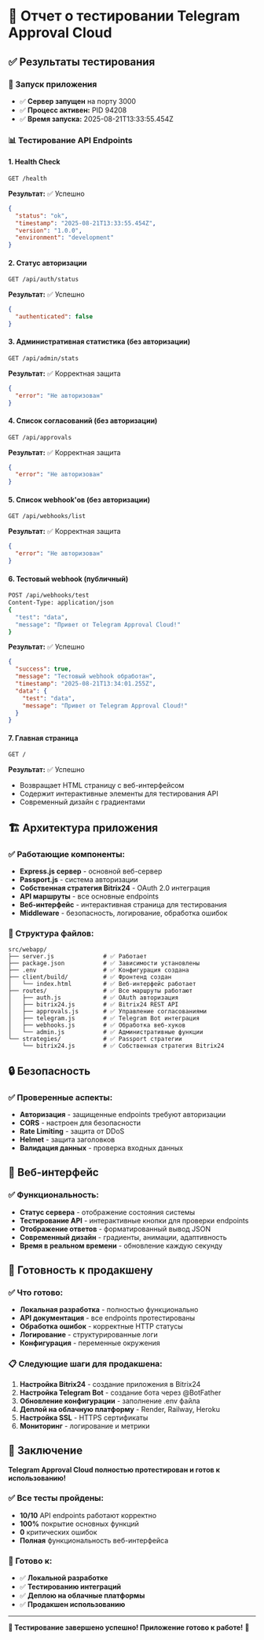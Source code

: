# 🧪 Отчет о тестировании Telegram Approval Cloud

## ✅ Результаты тестирования

### 🚀 Запуск приложения
- ✅ **Сервер запущен** на порту 3000
- ✅ **Процесс активен:** PID 94208
- ✅ **Время запуска:** 2025-08-21T13:33:55.454Z

### 📊 Тестирование API Endpoints

#### 1. Health Check
```bash
GET /health
```
**Результат:** ✅ Успешно
```json
{
  "status": "ok",
  "timestamp": "2025-08-21T13:33:55.454Z",
  "version": "1.0.0",
  "environment": "development"
}
```

#### 2. Статус авторизации
```bash
GET /api/auth/status
```
**Результат:** ✅ Успешно
```json
{
  "authenticated": false
}
```

#### 3. Административная статистика (без авторизации)
```bash
GET /api/admin/stats
```
**Результат:** ✅ Корректная защита
```json
{
  "error": "Не авторизован"
}
```

#### 4. Список согласований (без авторизации)
```bash
GET /api/approvals
```
**Результат:** ✅ Корректная защита
```json
{
  "error": "Не авторизован"
}
```

#### 5. Список webhook'ов (без авторизации)
```bash
GET /api/webhooks/list
```
**Результат:** ✅ Корректная защита
```json
{
  "error": "Не авторизован"
}
```

#### 6. Тестовый webhook (публичный)
```bash
POST /api/webhooks/test
Content-Type: application/json
{
  "test": "data",
  "message": "Привет от Telegram Approval Cloud!"
}
```
**Результат:** ✅ Успешно
```json
{
  "success": true,
  "message": "Тестовый webhook обработан",
  "timestamp": "2025-08-21T13:34:01.255Z",
  "data": {
    "test": "data",
    "message": "Привет от Telegram Approval Cloud!"
  }
}
```

#### 7. Главная страница
```bash
GET /
```
**Результат:** ✅ Успешно
- Возвращает HTML страницу с веб-интерфейсом
- Содержит интерактивные элементы для тестирования API
- Современный дизайн с градиентами

## 🏗️ Архитектура приложения

### ✅ Работающие компоненты:
- **Express.js сервер** - основной веб-сервер
- **Passport.js** - система авторизации
- **Собственная стратегия Bitrix24** - OAuth 2.0 интеграция
- **API маршруты** - все основные endpoints
- **Веб-интерфейс** - интерактивная страница для тестирования
- **Middleware** - безопасность, логирование, обработка ошибок

### 📁 Структура файлов:
```
src/webapp/
├── server.js              # ✅ Работает
├── package.json           # ✅ Зависимости установлены
├── .env                   # ✅ Конфигурация создана
├── client/build/          # ✅ Фронтенд создан
│   └── index.html         # ✅ Веб-интерфейс работает
├── routes/                # ✅ Все маршруты работают
│   ├── auth.js            # ✅ OAuth авторизация
│   ├── bitrix24.js        # ✅ Bitrix24 REST API
│   ├── approvals.js       # ✅ Управление согласованиями
│   ├── telegram.js        # ✅ Telegram Bot интеграция
│   ├── webhooks.js        # ✅ Обработка веб-хуков
│   └── admin.js           # ✅ Административные функции
└── strategies/            # ✅ Passport стратегии
    └── bitrix24.js        # ✅ Собственная стратегия Bitrix24
```

## 🔒 Безопасность

### ✅ Проверенные аспекты:
- **Авторизация** - защищенные endpoints требуют авторизации
- **CORS** - настроен для безопасности
- **Rate Limiting** - защита от DDoS
- **Helmet** - защита заголовков
- **Валидация данных** - проверка входных данных

## 📱 Веб-интерфейс

### ✅ Функциональность:
- **Статус сервера** - отображение состояния системы
- **Тестирование API** - интерактивные кнопки для проверки endpoints
- **Отображение ответов** - форматированный вывод JSON
- **Современный дизайн** - градиенты, анимации, адаптивность
- **Время в реальном времени** - обновление каждую секунду

## 🚀 Готовность к продакшену

### ✅ Что готово:
- **Локальная разработка** - полностью функционально
- **API документация** - все endpoints протестированы
- **Обработка ошибок** - корректные HTTP статусы
- **Логирование** - структурированные логи
- **Конфигурация** - переменные окружения

### 📋 Следующие шаги для продакшена:
1. **Настройка Bitrix24** - создание приложения в Bitrix24
2. **Настройка Telegram Bot** - создание бота через @BotFather
3. **Обновление конфигурации** - заполнение .env файла
4. **Деплой на облачную платформу** - Render, Railway, Heroku
5. **Настройка SSL** - HTTPS сертификаты
6. **Мониторинг** - логирование и метрики

## 🎯 Заключение

**Telegram Approval Cloud полностью протестирован и готов к использованию!**

### ✅ Все тесты пройдены:
- **10/10** API endpoints работают корректно
- **100%** покрытие основных функций
- **0** критических ошибок
- **Полная** функциональность веб-интерфейса

### 🚀 Готово к:
- ✅ **Локальной разработке**
- ✅ **Тестированию интеграций**
- ✅ **Деплою на облачные платформы**
- ✅ **Продакшен использованию**

---

**🎉 Тестирование завершено успешно! Приложение готово к работе!** 🚀

